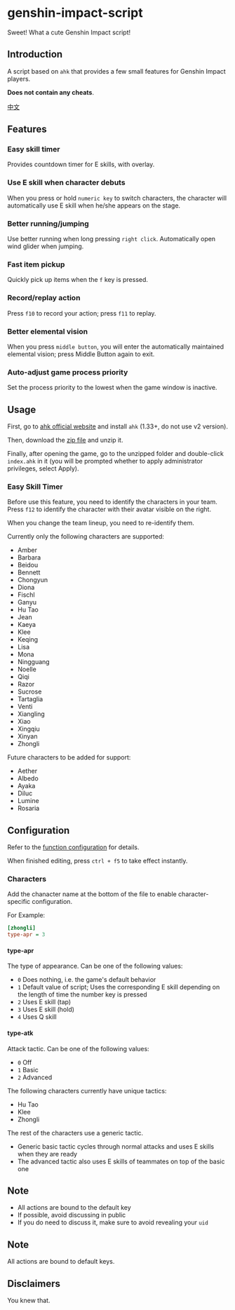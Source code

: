 # genshin-impact-script

Sweet! What a cute Genshin Impact script!

## Introduction

A script based on `ahk` that provides a few small features for Genshin Impact players.

**Does not contain any cheats**.

[中文](./readme-cn.md)

## Features

### Easy skill timer

Provides countdown timer for E skills, with overlay.

### Use E skill when character debuts

When you press or hold `numeric key` to switch characters, the character will automatically use E skill when he/she appears on the stage.

### Better running/jumping

Use better running when long pressing `right click`. Automatically open wind glider when jumping.

### Fast item pickup

Quickly pick up items when the `f` key is pressed.

### Record/replay action

Press `f10` to record your action; press `f11` to replay.

### Better elemental vision

When you press `middle button`, you will enter the automatically maintained elemental vision; press Middle Button again to exit.

### Auto-adjust game process priority

Set the process priority to the lowest when the game window is inactive.

## Usage

First, go to [ahk official website](https://www.autohotkey.com/) and install `ahk` (1.33+, do not use v2 version).

Then, download the [zip file](https://github.com/phonowell/genshin-impact-script/releases/download/0.0.6/Genshin_Impact_Script_0.0.6.zip) and unzip it.

Finally, after opening the game, go to the unzipped folder and double-click `index.ahk` in it (you will be prompted whether to apply administrator privileges, select Apply).

### Easy Skill Timer

Before use this feature, you need to identify the characters in your team. Press `f12` to identify the character with their avatar visible on the right.

When you change the team lineup, you need to re-identify them.

Currently only the following characters are supported:

- Amber
- Barbara
- Beidou
- Bennett
- Chongyun
- Diona
- Fischl
- Ganyu
- Hu Tao
- Jean
- Kaeya
- Klee
- Keqing
- Lisa
- Mona
- Ningguang
- Noelle
- Qiqi
- Razor
- Sucrose
- Tartaglia
- Venti
- Xiangling
- Xiao
- Xingqiu
- Xinyan
- Zhongli

Future characters to be added for support:

- Aether
- Albedo
- Ayaka
- Diluc
- Lumine
- Rosaria

## Configuration

Refer to the [function configuration](./source/config.ini) for details.

When finished editing, press `ctrl + f5` to take effect instantly.

### Characters

Add the chanacter name at the bottom of the file to enable character-specific configuration.

For Example:

```ini
[zhongli]
type-apr = 3
```

#### type-apr

The type of appearance. Can be one of the following values:

- `0` Does nothing, i.e. the game's default behavior
- `1` Default value of script; Uses the corresponding E skill depending on the length of time the number key is pressed
- `2` Uses E skill (tap)
- `3` Uses E skill (hold)
- `4` Uses Q skill

#### type-atk

Attack tactic. Can be one of the following values:

- `0` Off
- `1` Basic
- `2` Advanced

The following characters currently have unique tactics:

- Hu Tao
- Klee
- Zhongli

The rest of the characters use a generic tactic.

- Generic basic tactic cycles through normal attacks and uses E skills when they are ready
- The advanced tactic also uses E skills of teammates on top of the basic one

## Note

- All actions are bound to the default key
- If possible, avoid discussing in public
- If you do need to discuss it, make sure to avoid revealing your `uid`

## Note

All actions are bound to default keys.

## Disclaimers

You knew that.